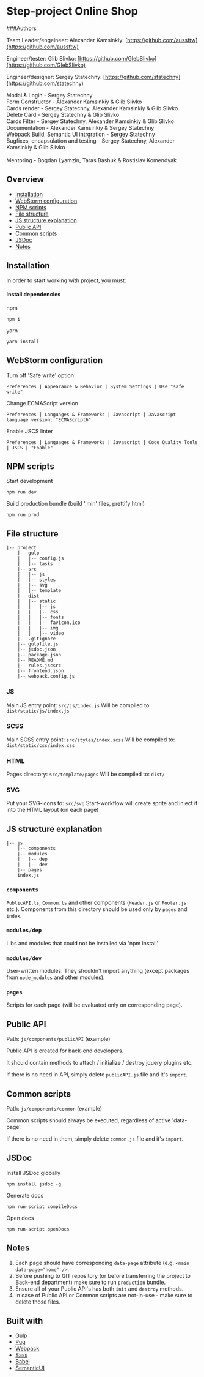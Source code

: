 # Step-project Online Shop

###Authors

Team Leader/engeineer: Alexander Kamsinkiy: [https://github.com/aussftw](https://github.com/aussftw)

Engineer/tester: Glib Slivko: [https://github.com/GlebSlivko](https://github.com/GlebSlivko)

Engineer/designer: Sergey Statechny: [https://github.com/statechny](https://github.com/statechny)

Modal & Login - Sergey Statechny <br />
Form Constructor - Alexander Kamsinkiy & Glib Slivko <br />
Cards render - Sergey Statechny, Alexander Kamsinkiy & Glib Slivko <br />
Delete Card - Sergey Statechny & Glib Slivko <br />
Cards Filter - Sergey Statechny, Alexander Kamsinkiy & Glib Slivko <br />
Documentation - Alexander Kamsinkiy & Sergey Statechny <br />
Webpack Build, Semantic UI intrgration - Sergey Statechny <br />
Bugfixes, encapsulation and testing - Sergey Statechny, Alexander Kamsinkiy & Glib Slivko <br />
<br />
Mentoring - Bogdan Lyamzin, Taras Bashuk & Rostislav Komendyak <br />

## Overview

- [Installation](#markdown-header-installation)
- [WebStorm configuration](#markdown-header-webstorm-configuration)
- [NPM scripts](#markdown-header-npm-scripts)
- [File structure](#file-structure)
- [JS structure explanation](#js-structure-explanation)
- [Public API](#markdown-header-public-api)
- [Common scripts](#common-scripts)
- [JSDoc](#markdown-header-jsdoc)
- [Notes](#markdown-header-notes)

## Installation

In order to start working with project, you must:

#### Install dependencies

npm

```
npm i
```

yarn

```
yarn install
```

## WebStorm configuration

Turn off 'Safe write' option

```
Preferences | Appearance & Behavior | System Settings | Use "safe write"
```

Change ECMAScript version

```
Preferences | Languages & Frameworks | Javascript | Javascript language version: "ECMAScript6"
```

Enable JSCS linter

```
Preferences | Languages & Frameworks | Javascript | Code Quality Tools | JSCS | "Enable"
```

## NPM scripts

Start development

```
npm run dev
```

Build production bundle (build '.min' files, prettify html)

```
npm run prod
```

## File structure

```
|-- project
    |-- gulp
    |   |-- config.js
    |   |-- tasks
    |-- src
    |   |-- js
    |   |-- styles
    |   |-- svg
    |   |-- template
    |-- dist
    |   |-- static
    |   |   |-- js
    |   |   |-- css
    |   |   |-- fonts
    |   |   |-- favicon.ico
    |   |   |-- img
    |   |   |-- video
    |-- .gitignore
    |-- gulpfile.js
    |-- jsdoc.json
    |-- package.json
    |-- README.md
    |-- rules.jscsrc
    |-- frontend.json
    |-- webpack.config.js
```

### JS

Main JS entry point: `src/js/index.js`
Will be compiled to: `dist/static/js/index.js`

### SCSS

Main SCSS entry point: `src/styles/index.scss`
Will be compiled to: `dist/static/css/index.css`

### HTML

Pages directory: `src/template/pages`
Will be compiled to: `dist/`

### SVG

Put your SVG-icons to: `src/svg`
Start-workflow will create sprite and inject it into the HTML layout (on each page)

## JS structure explanation

```
|-- js
    |-- components
    |-- modules
    |   |-- dep
    |   |-- dev
    |-- pages
    index.js
```

### `components`

`PublicAPI.ts`, `Common.ts` and other components (`Header.js` or `Footer.js` etc.).
Components from this directory should be used only by `pages` and `index`.

### `modules/dep`

Libs and modules that could not be installed via 'npm install'

### `modules/dev`

User-written modules. They shouldn't import anything (except packages from `node_modules` and other modules).

### `pages`

Scripts for each page (will be evaluated only on corresponding page).

## Public API

Path: `js/components/publicAPI` (example)

Public API is created for back-end developers.

It should contain methods to attach / initialize / destroy jquery plugins etc.

If there is no need in API, simply delete `publicAPI.js` file and it's `import`.

## Common scripts

Path: `js/components/common` (example)

Common scripts should always be executed, regardless of active 'data-page'.

If there is no need in them, simply delete `common.js` file and it's `import`.

## JSDoc

Install JSDoc globally

```
npm install jsdoc -g
```

Generate docs

```
npm run-script compileDocs
```

Open docs

```
npm run-script openDocs
```

## Notes

1. Each page should have corresponding `data-page` attribute (e.g. `<main data-page="home" />`.
2. Before pushing to GIT repository (or before transferring the project to Back-end department) make sure to run `production` bundle.
3. Ensure all of your Public API's has both `init` and `destroy` methods.
4. In case of Public API or Common scripts are not-in-use - make sure to delete those files.

## Built with

- [Gulp](http://gulpjs.com/)
- [Pug](https://github.com/pugjs/pug)
- [Webpack](https://webpack.js.org/)
- [Sass](http://sass-lang.com/)
- [Babel](https://babeljs.io/)
- [SemanticUI](https://semantic-ui.com/)
